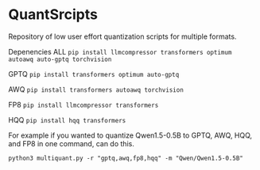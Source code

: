 # QuantSrcipts
Repository of low user effort quantization scripts for multiple formats.

Depenencies
ALL ``pip install llmcompressor transformers optimum autoawq auto-gptq torchvision``

GPTQ ``pip install transformers optimum auto-gptq``

AWQ ``pip install transformers autoawq torchvision``

FP8 ``pip install llmcompressor transformers``

HQQ ``pip install hqq transformers``

For example if you wanted to quantize Qwen1.5-0.5B to GPTQ, AWQ, HQQ, and FP8 in one command, can do this.
```
python3 multiquant.py -r "gptq,awq,fp8,hqq" -m "Qwen/Qwen1.5-0.5B"
```
